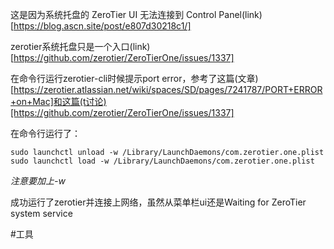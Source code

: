 这是因为系统托盘的 ZeroTier UI 无法连接到 Control Panel(link)[https://blog.ascn.site/post/e807d30218c1/]

zerotier系统托盘只是一个入口(link)[https://github.com/zerotier/ZeroTierOne/issues/1337]

在命令行运行zerotier-cli时候提示port error，参考了这篇(文章)[https://zerotier.atlassian.net/wiki/spaces/SD/pages/7241787/PORT+ERROR+on+Mac]和这篇(t讨论)[https://github.com/zerotier/ZeroTierOne/issues/1337]

在命令行运行了：

```shell
sudo launchctl unload -w /Library/LaunchDaemons/com.zerotier.one.plist
sudo launchctl load -w /Library/LaunchDaemons/com.zerotier.one.plist
```
*注意要加上-w*

成功运行了zerotier并连接上网络，虽然从菜单栏ui还是Waiting for ZeroTier system service

#工具